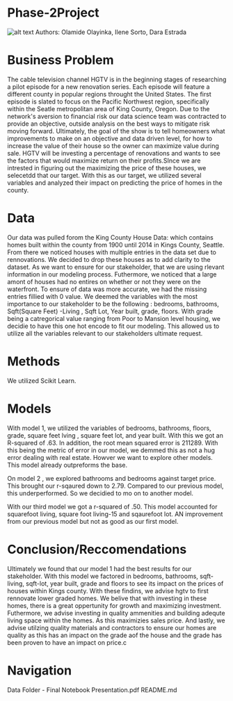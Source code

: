 # Phase-2Project
![alt text](https://upload.wikimedia.org/wikipedia/commons/thumb/c/c5/HGTV_US_Logo_2015.svg/1200px-HGTV_US_Logo_2015.svg.png)
Authors: Olamide Olayinka, Ilene Sorto, Dara Estrada


# Business Problem
The cable television channel HGTV is in the beginning stages of researching a pilot episode for a new renovation series. 
Each episode will feature a different county in popular regions throught the United States. 
The first episode is slated to focus on the Pacific Northwest region, specifically within the Seatle metropolitan area of King County, Oregon. 
Due to the network's aversion to financial risk our data science team was contracted to provide an objective, outside analysis on the best ways to mitigate risk moving forward. Ultimately, the goal of the show is to tell homeowners what improvements to make on an objective and data driven level, for how to increase the value of their house so the owner can maximize value during sale. HGTV will be investing a percentage of renovations and wants to see the factors that would maximize return on their profits.SInce we are intrested in figuring out the maximizing the price of these houses, we selecetdd that our target. With this as our target,  we utilized several variables and analyzed their impact on predicting the price of homes in the county.
 
# Data
Our data was pulled forom the King County House Data: which contains homes built within the county from 1900 until 2014 in Kings County, Seattle. From there we noticed houses with multiple entries in the data set due to rennovations. We decided to drop these houses as to add clarity to the dataset. As we want to ensure for our stakeholder, that we are using rlevant information in our modeling process.  Futhermore, we noticed that a large amont of houses had no entires on whether or not they were on the waterfront. To ensure of data was more accurate, we had the missing entries fillied with 0 value. We deemed the variables with the most importance to our stakeholder to be the following : bedrooms, bathrooms, Sqft(Square Feet) -Living , Sqft Lot, Year built, grade, floors. With grade being a catregorical value ranging from Poor to Mansion level housing, we decidie to have this one hot encode to fit our modeling. This allowed us to utilize all the variables relevant to our stakeholders ultimate request. 

# Methods
We utilized Scikit Learn. 

# Models
With model 1, we utilized the variables of bedrooms, bathrooms, floors, grade, square feet lving , square feet lot, and year built. With this we got an R-squared of .63. In addition, the root mean squared error is 211289. With this being the metric of error in our model, we demmed this as not a hug error dealing with real estate. Howver we want to explore other models. This model already outpreforms the base.

On model 2 , we explored bathrooms and bedrooms against target price. This brought our r-sqaured down to 2.79. Compared to our previous model, this underperformed. So we decidied to mo on to another model. 

With our third model we got a r-squared of .50. This model accounted for squarefoot living, square foot living-15 and sqaurefoot lot. AN improvement from our previous model but not as good as our first model. 


# Conclusion/Reccomendations
Ultimately we found that our model 1 had the best results for our stakeholder. With this model we factored in bedrooms, bathrooms, sqft- living, sqft-lot, year built, grade and floors to see its impact on the prices of houses within Kings county. With these findins, we advise hgtv to first rennovate lower graded homes. We belive that with investing in these homes, there is a great oppertunity for growth and maximizing investment. Futhermore, we advise investing in quality ammenities and building adequte living space within the homes. As this maximizies sales price. And lastly, we advise utilzing quality materials and contractors to ensure our homes are quality as this has an impact on the grade aof the house and the grade has been proven to have an impact on price.c 


# Navigation
Data Folder - 
Final Notebook
Presentation.pdf
README.md
